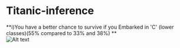 # Titanic-inference

**i)You have a better chance to survive if you Embarked in 'C' (lower classes)(55% compared to 33% and 38%) **</br>
   ![Alt text](C:\Users\kumar\Desktop\i1.jpg?raw=true "Title")
